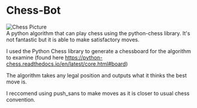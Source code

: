 # Chess-Bot

![Chess Picture](https://www.no-copyright.com/static/preview2/stock-photo-free-stock-photo-no-copyright-image-no-copyright-stock-photo-127129.jpg) <br/>
A python algorithm that can play chess using the python-chess library. It's not fantastic but it is able to make satisfactory moves.

I used the Python Chess library to generate a chessboard for the algorithm to examine (found here https://python-chess.readthedocs.io/en/latest/core.html#board)

The algorithm takes any legal position and outputs what it thinks the best move is.

I reccomend using push_sans to make moves as it is closer to usual chess convention.
